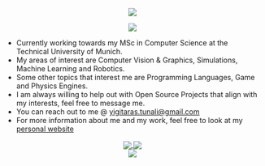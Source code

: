 <!--
<h1 align="center">
 <div align="centering">
  <img src="https://media.giphy.com/media/Nx0rz3jtxtEre/giphy.gif">
 </div>
  </h1>
 -->
<!--
**YigitAras/YigitAras** is a ✨ _special_ ✨ repository because its `README.md` (this file) appears on your GitHub profile.

Here are some ideas to get you started:

- 🔭 I’m currently working on ...
- 🌱 I’m currently learning ...
- 👯 I’m looking to collaborate on ...
- 🤔 I’m looking for help with ...
- 💬 Ask me about ...
- 📫 How to reach me: ...
- 😄 Pronouns: ...
- ⚡ Fun fact: ...
-->

<div align="center">
<p align="center">
  <img src="https://readme-typing-svg.herokuapp.com?color=%2336BCF7&lines=Greetings+traveler!;I'm+Yigit+Aras+Tunali;Stay+awhile+and+listen...">
</p>
 <div align="centering">
  <img align="centering" src="https://media.giphy.com/media/Nx0rz3jtxtEre/giphy.gif">
 </div>
</div>

- Currently working towards my MSc in Computer Science at the Technical University of Munich. <br>
- My areas of interest are Computer Vision & Graphics, Simulations, Machine Learning and Robotics.
- Some other topics that interest me are Programming Languages, Game and Physics Engines.
- I am always willing to help out with Open Source Projects that align with my interests, feel free to message me.
- You can reach out to me @ yigitaras.tunali@gmail.com
- For more information about me and my work, feel free to look at my [personal website](https://www.yigitarastunali.com)

<!-- ![Yigit's GitHub stats](https://github-readme-stats.vercel.app/api?username=YigitAras&show_icons=true&theme=radical) -->
<!-- [![Typing SVG](https://readme-typing-svg.herokuapp.com?color=%2336BCF7&lines=Welcome+traveler;I'm+Yigit+Aras+Tunali;Stay+awhile+and+liste...)](https://git.io/typing-svg) -->
 
<div align="center">
 <a href="https://github.com/anuraghazra/github-readme-stats">
  <img align="center" src="https://github-readme-stats.vercel.app/api?username=YigitAras&show_icons=true&theme=tokyonight&count_private=true" />
</a>
  <a href="https://git.io/streak-stats">
  <img align="center" src="https://github-readme-streak-stats.herokuapp.com?user=YigitAras&theme=tokyonight&date_format=j%20M%5B%20Y%5D" />
</a>
 </div>
 <div align="center">
  <div>
<a href="https://github.com/anuraghazra/github-readme-stats">
  <img align="center" src="https://github-readme-stats.vercel.app/api/top-langs/?username=YigitAras&layout=compact&theme=tokyonight" />
</a>
 </div>
 <!--
  <div>
<img align="center" src="https://github.com/YigitAras/YigitAras/blob/output/github-contribution-grid-snake.svg" />
</div>
-->
 </div>
